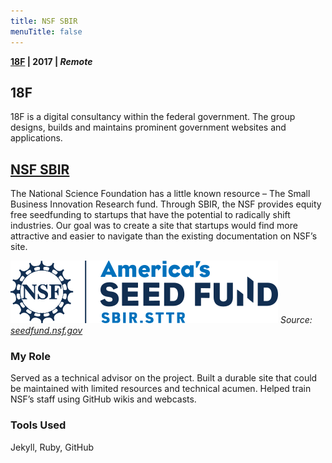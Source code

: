 ```yaml
---
title: NSF SBIR
menuTitle: false
---
```

**[18F](https://18f.gsa.gov/) | 2017 | _Remote_**

## 18F
18F is a digital consultancy within the federal government. The group designs, builds and maintains prominent government websites and applications.

## [NSF SBIR](https://seedfund.nsf.gov)
The National Science Foundation has a little known resource – The Small Business Innovation Research fund. Through SBIR, the NSF provides equity free seedfunding to startups that have the potential to radically shift industries. Our goal was to create a site that startups would find more attractive and easier to navigate than the existing documentation on NSF’s site.

![Seedfund logo](./../../seedfund.svg)
_Source: [seedfund.nsf.gov](https://seedfund.nsf.gov)_

### My Role

Served as a technical advisor on the project. Built a durable site that could be maintained with limited resources and technical acumen. Helped train NSF’s staff using GitHub wikis and webcasts.

### Tools Used
Jekyll, Ruby, GitHub